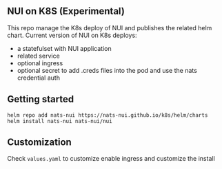 ## NUI on K8S (Experimental)

This repo manage the K8s deploy of NUI and publishes the related helm chart.
Current version of NUI on K8s deploys:
- a statefulset with NUI application
- related service
- optional ingress
- optional secret to add .creds files into the pod and use the nats credential auth

## Getting started
```
helm repo add nats-nui https://nats-nui.github.io/k8s/helm/charts
helm install nats-nui nats-nui/nui
```

## Customization
Check `values.yaml` to customize enable ingress and customize the install
